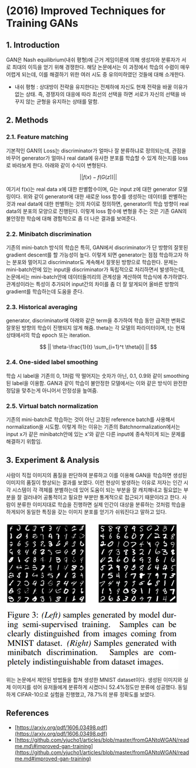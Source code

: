 # \(2016\) Improved Techniques for Training GANs

## 1. Introduction

GAN은 Nash equilibrium\(내쉬 평형\)에 근거 게임이론에 의해 생성자와 분류자가 서로 최대의 이득을 얻기 위해 경쟁한다. 해당 논문에서는 이 과정에서 학습의 수렴이 매우 어렵게 되는데, 이를 해결하기 위한 여러 시도 중 유의미하였던 것들에 대해 소개한다.

* 내쉬 평형 : 상대방이 전략을 유지한다는 전제하에 자신도 현재 전략을 바꿀 이유가 없는 상태. 즉, 경쟁자의 대응에 따라 최선의 선택을 하면 서로가 자신의 선택을 바꾸지 않는 균형을 유지하는 상태를 말함.

## 2. Methods

### 2.1. Feature matching

기본적인 GAN의 Loss는 discriminator가 얼마나 잘 분류하냐로 정의되는데, 관점을 바꾸어 generator가 얼마나 real data에 유사한 분포를 학습할 수 있게 하는지를 loss로 바라보게 한다. 아래와 같이 수식이 변형된다.

$$
|| {f(x) - f(G(z))} ||
$$

여기서 f\(x\)는 real data x에 대한 판별함수이며, G는 input z에 대한 generator 모델링이다. 위와 같이 generator에 대한 새로운 loss 함수를 생성하는 데이터를 판별하는 것과 real data에 대한 판별하는 것의 차이로 정의하면, generator의 학습 방향이 real data의 분포의 모양으로 진행된다. 이렇게 loss 함수에 변형을 주는 것은 기존 GAN의 불안정한 학습에 대해 경험적으로 좀 더 나은 결과를 보여준다.

### 2.2. Minibatch discrimination

기존의 mini-batch 방식의 학습은 특히, GAN에서 discriminator가 단 방향의 잘못된 gradient descent를 할 가능성이 높다. 이렇게 되면 generator는 점점 학습하고자 하는 분포와 멀어지고 discriminator도 계속해서 잘못된 방향으로 학습한다. 문제는 mini-batch안에 있는 input을 discriminator가 독립적으로 처리하면서 발생하는데, 논문에서는 mini-batch안에 데이터들끼리의 관계성을 계산하여 학습식에 추가하였다. 관계성이라는 특성이 추가되어 input간의 차이를 좀 더 잘 알게되어 올바른 방향의 gradient를 학습하는데 도움을 준다.

### 2.3. Historical averaging

generator, discriminator에 아래와 같은 term을 추가하여 학습 동안 급격한 변화로 잘못된 방향의 학습이 진행되지 않게 해줌. theta는 각 모델의 파라미터이며, t는 현재 상태에서의 학습 epoch 또는 iteration.

$$
|| \theta-\frac{1}{t} \sum_{i=1}^t \theta[i] ||
$$

### 2.4. One-sided label smoothing

학습 시 label을 기존의 0, 1처럼 딱 떨어지는 숫자가 아닌, 0.1, 0.9와 같이 smoothing된 label을 이용함. GAN과 같이 학습이 불안정한 모델에서는 이와 같은 방식이 완전한 정답을 맞추는게 아니어서 안정성을 높여줌.

### 2.5. Virtual batch normalization

기존의 mini-batch로 학습하는 것이 아닌 고정된 reference batch를 사용해서 normalization을 시도함. 이렇게 하는 이유는 기존의 Batchnormalization에서는 input x가 같은 minibatch안에 있는 x'와 같은 다른 input에 종속적이게 되는 문제를 해결하기 위함임.

## 3. Experiment & Analysis

사람이 직접 이미지의 품질을 판단하여 분류하고 이를 이용해 GAN을 학습하면 생성된 이미지의 품질이 향상되는 결과를 보였다. 이런 현상이 발생하는 이유로 저자는 인간 시각 시스템이 각 객체를 분별하는데 있어 도움이 되는 부분을 잘 캐치해내고 필요없는 부분을 잘 걸러내어 공통적이고 필요한 부분만 통계적으로 접근되기 때문이라고 한다. 사람이 분류한 이미지대로 학습을 진행하면 실제 인간이 대상을 분류하는 것처럼 학습을 하게되어 동일한 특징을 갖는 이미지 분포를 얻기가 쉬워진다고 말하고 있다.

![](../../.gitbook/assets/screenshot-from-2020-03-10-11-13-09.png)

위는 논문에서 제안된 방법들을 합쳐 생성한 MNIST dataset이다. 생성된 이미지와 실제 이미지를 섞어 유저들에게 분류하게 시켰더니 52.4%정도만 분류에 성공했다. 동일하게 CIFAR-10으로 실험을 진행했고, 78.7%의 분류 정확도를 보였다.  

## References

* [https://arxiv.org/pdf/1606.03498.pdf](https://arxiv.org/pdf/1606.03498.pdf)
* [https://github.com/yjucho1/articles/blob/master/fromGANtoWGAN/readme.md\#improved-gan-training](https://github.com/yjucho1/articles/blob/master/fromGANtoWGAN/readme.md#improved-gan-training)

